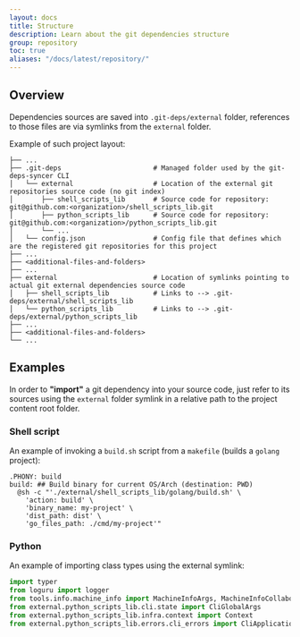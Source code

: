 ```yaml
---
layout: docs
title: Structure
description: Learn about the git dependencies structure
group: repository
toc: true
aliases: "/docs/latest/repository/"
---
```


## Overview

Dependencies sources are saved into `.git-deps/external` folder, references to those files are via symlinks from the `external` folder.

Example of such project layout:

```text
├── ...
├── .git-deps                       # Managed folder used by the git-deps-syncer CLI
│   └── external                    # Location of the external git repositories source code (no git index)
│       ├── shell_scripts_lib       # Source code for repository: git@github.com:<organization>/shell_scripts_lib.git
│       ├── python_scripts_lib      # Source code for repository: git@github.com:<organization>/python_scripts_lib.git
│       └── ...       
│   └── config.json                 # Config file that defines which are the registered git repositories for this project
├── ...
├── <additional-files-and-folders>
├── ...
├── external                        # Location of symlinks pointing to actual git external dependencies source code
│   ├── shell_scripts_lib           # Links to --> .git-deps/external/shell_scripts_lib
│   └── python_scripts_lib          # Links to --> .git-deps/external/python_scripts_lib
├── ...
├── <additional-files-and-folders>
└── ...
```

## Examples

In order to **"import"** a git dependency into your source code, just refer to its sources using the `external` folder symlink in a relative path to the project content root folder.

### Shell script 

An example of invoking a `build.sh` script from a `makefile` (builds a `golang` project): 

```make
.PHONY: build
build: ## Build binary for current OS/Arch (destination: PWD)
  @sh -c "'./external/shell_scripts_lib/golang/build.sh' \
    'action: build' \
    'binary_name: my-project' \
    'dist_path: dist' \
    'go_files_path: ./cmd/my-project'"
```

### Python

An example of importing class types using the external symlink: 

```python
import typer
from loguru import logger
from tools.info.machine_info import MachineInfoArgs, MachineInfoCollaborators, MachineInfoRunner
from external.python_scripts_lib.cli.state import CliGlobalArgs
from external.python_scripts_lib.infra.context import Context
from external.python_scripts_lib.errors.cli_errors import CliApplicationException
```

